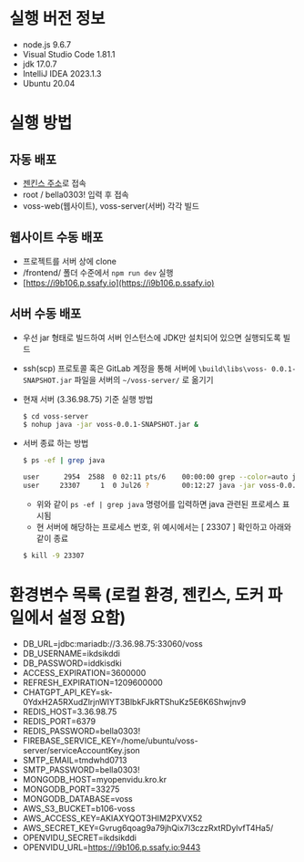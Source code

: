 # 실행 버전 정보
- node.js 9.6.7
- Visual Studio Code 1.81.1
- jdk 17.0.7
- IntelliJ IDEA 2023.1.3
- Ubuntu 20.04


# 실행 방법
## 자동 배포
- [젠킨스 주소](http://3.36.98.75:9090/)로 접속
- root / bella0303! 입력 후 접속
- voss-web(웹사이트), voss-server(서버) 각각 빌드

## 웹사이트 수동 배포
- 프로젝트를 서버 상에 clone
- /frontend/ 폴더 수준에서 `npm run dev` 실행
- [https://i9b106.p.ssafy.io](https://i9b106.p.ssafy.io)


## 서버 수동 배포
- 우선 jar 형태로 빌드하여 서버 인스턴스에 JDK만 설치되어 있으면 실행되도록 빌드
- ssh(scp) 프로토콜 혹은 GitLab 계정을 통해 서버에 `\build\libs\voss- 0.0.1-SNAPSHOT.jar` 파일을 서버의 `~/voss-server/` 로 옮기기
- 현재 서버 (3.36.98.75) 기준 실행 방법
    
    ```bash
    $ cd voss-server 
    $ nohup java -jar voss-0.0.1-SNAPSHOT.jar &
    ```
    
- 서버 종료 하는 방법
    
    ```bash
    $ ps -ef | grep java
    
    user      2954  2588  0 02:11 pts/6    00:00:00 grep --color=auto java
    user     23307     1  0 Jul26 ?        00:12:27 java -jar voss-0.0.1-SNAPSHOT.jar
    ```
    
    - 위와 같이 `ps -ef | grep java` 명령어를 입력하면 java 관련된 프로세스 표시됨
    - 현 서버에 해당하는 프로세스 번호, 위 예시에서는 [ 23307 ] 확인하고 아래와 같이 종료
    
    ```bash
    $ kill -9 23307
    ```

# 환경변수 목록 (로컬 환경, 젠킨스, 도커 파일에서 설정 요함)
- DB_URL=jdbc:mariadb://3.36.98.75:33060/voss
- DB_USERNAME=ikdsikddi
- DB_PASSWORD=iddkisdki
- ACCESS_EXPIRATION=3600000
- REFRESH_EXPIRATION=1209600000
- CHATGPT_API_KEY=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
- REDIS_HOST=3.36.98.75
- REDIS_PORT=6379
- REDIS_PASSWORD=bella0303!
- FIREBASE_SERVICE_KEY=/home/ubuntu/voss-server/serviceAccountKey.json
- SMTP_EMAIL=tmdwhd0713
- SMTP_PASSWORD=bella0303!
- MONGODB_HOST=myopenvidu.kro.kr
- MONGODB_PORT=33275
- MONGODB_DATABASE=voss
- AWS_S3_BUCKET=b106-voss
- AWS_ACCESS_KEY=AKIAXYQOT3HIM2PXVX52
- AWS_SECRET_KEY=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
- OPENVIDU_SECRET=ikdsikddi
- OPENVIDU_URL=https://i9b106.p.ssafy.io:9443
